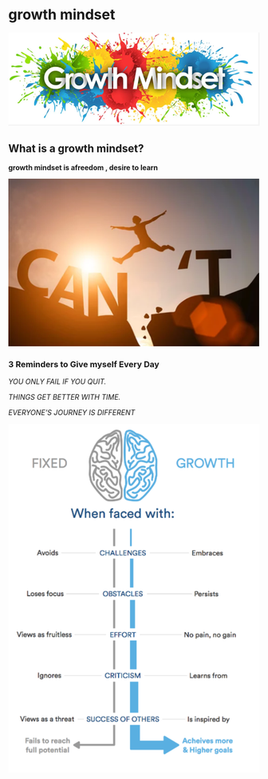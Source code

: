 # growth mindset

![mindset1](tgrfeft3g.PNG)

## What is a growth mindset?

**growth mindset is afreedom , desire to learn**

 ![](gfdfgfdsf.PNG)

 ### 3 Reminders to Give myself Every Day
 
*YOU ONLY FAIL IF YOU QUIT.*

*THINGS GET BETTER WITH TIME.*

*EVERYONE’S JOURNEY IS DIFFERENT*


 ![](4.PNG)

